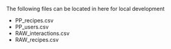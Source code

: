 The following files can be located in here for local development
- PP_recipes.csv
- PP_users.csv
- RAW_interactions.csv
- RAW_recipes.csv
